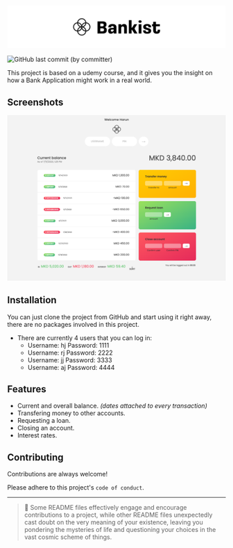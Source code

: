 ![Logo](app/images/GitHub-Banner2.png)

![GitHub last commit (by committer)](https://img.shields.io/github/last-commit/harunjonuzi/App-Bankist)

This project is based on a udemy course, and it gives you the insight on how a Bank Application might work in a real world.

## Screenshots

![Screenshot-1](app/images/Screenshot-1.png)

## Installation

You can just clone the project from GitHub and start using it right away, there are no packages involved in this project.

- There are currently 4 users that you can log in:
  - Username: hj Password: 1111
  - Username: rj Password: 2222
  - Username: jj Password: 3333
  - Username: aj Password: 4444

## Features

- Current and overall balance. _(dates attached to every transaction)_
- Transfering money to other accounts.
- Requesting a loan.
- Closing an account.
- Interest rates.

## Contributing

Contributions are always welcome!

Please adhere to this project's `code of conduct`.

---

> 📜 Some README files effectively engage and encourage contributions to a project, while other README files unexpectedly cast doubt on the very meaning of your existence, leaving you pondering the mysteries of life and questioning your choices in the vast cosmic scheme of things.
